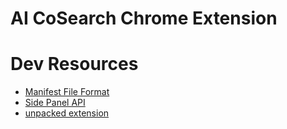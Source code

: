 # AI CoSearch Chrome Extension

# Dev Resources

- [Manifest File Format](https://developer.chrome.com/docs/extensions/reference/manifest)
- [Side Panel API](https://developer.chrome.com/docs/extensions/reference/sidePanel/)
- [unpacked extension](https://developer.chrome.com/docs/extensions/mv3/getstarted/development-basics/#load-unpacked)